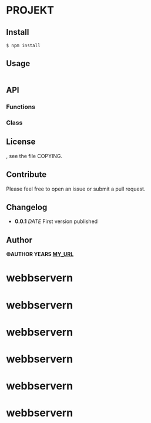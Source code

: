 # PROJEKT

## Install

```
$ npm install
```

## Usage

```

```

## API

### Functions

### Class

## License

, see the file COPYING.

## Contribute

Please feel free to open an issue or submit a pull request.

## Changelog

- **0.0.1** _DATE_ First version published

## Author

**©AUTHOR YEARS [MY_URL](MY_URL)**
# webbservern
# webbservern
# webbservern
# webbservern
# webbservern
# webbservern
